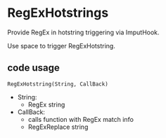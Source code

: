 # RegExHotstrings

Provide RegEx in hotstring triggering via ImputHook.

Use space to trigger RegExHotstring.

## code usage

`RegExHotstring(String, CallBack)`

- String:
    - RegEx string
- CallBack:
    - calls function with RegEx match info
    - RegExReplace string
